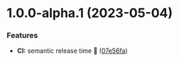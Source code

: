 # 1.0.0-alpha.1 (2023-05-04)


### Features

* **CI:** semantic release time :rocket: ([07e56fa](https://github.com/osuresearch/ripple/commit/07e56fa55a312261ba55bc88acaf344844725b01))
